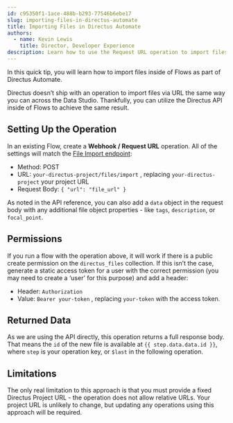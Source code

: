 ```yaml
---
id: c95350f1-1ace-488b-b293-77546b6ebe17
slug: importing-files-in-directus-automate
title: Importing Files in Directus Automate
authors:
  - name: Kevin Lewis
    title: Director, Developer Experience
description: Learn how to use the Request URL operation to import files in Directus Automate.
---
```

In this quick tip, you will learn how to import files inside of Flows as part of Directus Automate.

Directus doesn’t ship with an operation to import files via URL the same way you can across the Data Studio. Thankfully, you can utilize the Directus API inside of Flows to achieve the same result.

## Setting Up the Operation

In an existing Flow, create a **Webhook / Request URL** operation. All of the settings will match the [File Import endpoint](/guides/files/quickstart):

- Method: POST
- URL: `your-directus-project/files/import` , replacing `your-directus-project` your project URL
- Request Body: `{ "url": "file_url" }`

As noted in the API reference, you can also add a `data` object in the request body with any additional file object properties - like `tags`, `description`, or `focal_point`.

## Permissions

If you run a flow with the operation above, it will work if there is a public create permission on the `directus_files` collection. If this isn’t the case, generate a static access token for a user with the correct permission (you may need to create a ‘user’ for this purpose) and add a header:

- Header: `Authorization`
- Value: `Bearer your-token` , replacing `your-token` with the access token.

## Returned Data

As we are using the API directly, this operation returns a full response body. That means the `id` of the new file is available at `{{ step.data.data.id }}`, where `step` is your operation key, or `$last` in the following operation.

## Limitations

The only real limitation to this approach is that you must provide a fixed Directus Project URL - the operation does not allow relative URLs. Your project URL is unlikely to change, but updating any operations using this approach will be required.
